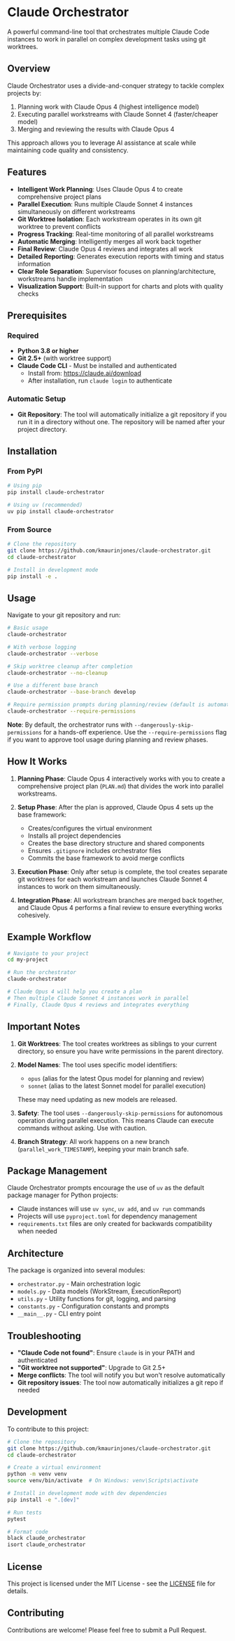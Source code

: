 # Claude Orchestrator

A powerful command-line tool that orchestrates multiple Claude Code instances to work in parallel on complex development tasks using git worktrees.

## Overview

Claude Orchestrator uses a divide-and-conquer strategy to tackle complex projects by:
1. Planning work with Claude Opus 4 (highest intelligence model)
2. Executing parallel workstreams with Claude Sonnet 4 (faster/cheaper model)
3. Merging and reviewing the results with Claude Opus 4

This approach allows you to leverage AI assistance at scale while maintaining code quality and consistency.

## Features

- **Intelligent Work Planning**: Uses Claude Opus 4 to create comprehensive project plans
- **Parallel Execution**: Runs multiple Claude Sonnet 4 instances simultaneously on different workstreams
- **Git Worktree Isolation**: Each workstream operates in its own git worktree to prevent conflicts
- **Progress Tracking**: Real-time monitoring of all parallel workstreams
- **Automatic Merging**: Intelligently merges all work back together
- **Final Review**: Claude Opus 4 reviews and integrates all work
- **Detailed Reporting**: Generates execution reports with timing and status information
- **Clear Role Separation**: Supervisor focuses on planning/architecture, workstreams handle implementation
- **Visualization Support**: Built-in support for charts and plots with quality checks

## Prerequisites

### Required
- **Python 3.8 or higher**
- **Git 2.5+** (with worktree support)
- **Claude Code CLI** - Must be installed and authenticated
  - Install from: https://claude.ai/download
  - After installation, run `claude login` to authenticate

### Automatic Setup
- **Git Repository**: The tool will automatically initialize a git repository if you run it in a directory without one. The repository will be named after your project directory.

## Installation

### From PyPI

```bash
# Using pip
pip install claude-orchestrator

# Using uv (recommended)
uv pip install claude-orchestrator
```

### From Source

```bash
# Clone the repository
git clone https://github.com/kmaurinjones/claude-orchestrator.git
cd claude-orchestrator

# Install in development mode
pip install -e .
```

## Usage

Navigate to your git repository and run:

```bash
# Basic usage
claude-orchestrator

# With verbose logging
claude-orchestrator --verbose

# Skip worktree cleanup after completion
claude-orchestrator --no-cleanup

# Use a different base branch
claude-orchestrator --base-branch develop

# Require permission prompts during planning/review (default is automatic)
claude-orchestrator --require-permissions
```

**Note**: By default, the orchestrator runs with `--dangerously-skip-permissions` for a hands-off experience. Use the `--require-permissions` flag if you want to approve tool usage during planning and review phases.

## How It Works

1. **Planning Phase**: Claude Opus 4 interactively works with you to create a comprehensive project plan (`PLAN.md`) that divides the work into parallel workstreams.

2. **Setup Phase**: After the plan is approved, Claude Opus 4 sets up the base framework:
   - Creates/configures the virtual environment
   - Installs all project dependencies
   - Creates the base directory structure and shared components
   - Ensures `.gitignore` includes orchestrator files
   - Commits the base framework to avoid merge conflicts

3. **Execution Phase**: Only after setup is complete, the tool creates separate git worktrees for each workstream and launches Claude Sonnet 4 instances to work on them simultaneously.

4. **Integration Phase**: All workstream branches are merged back together, and Claude Opus 4 performs a final review to ensure everything works cohesively.

## Example Workflow

```bash
# Navigate to your project
cd my-project

# Run the orchestrator
claude-orchestrator

# Claude Opus 4 will help you create a plan
# Then multiple Claude Sonnet 4 instances work in parallel
# Finally, Claude Opus 4 reviews and integrates everything
```

## Important Notes

1. **Git Worktrees**: The tool creates worktrees as siblings to your current directory, so ensure you have write permissions in the parent directory.

2. **Model Names**: The tool uses specific model identifiers:
   - `opus` (alias for the latest Opus model for planning and review)
   - `sonnet` (alias to the latest Sonnet model for parallel execution)
   
   These may need updating as new models are released.

3. **Safety**: The tool uses `--dangerously-skip-permissions` for autonomous operation during parallel execution. This means Claude can execute commands without asking. Use with caution.

4. **Branch Strategy**: All work happens on a new branch (`parallel_work_TIMESTAMP`), keeping your main branch safe.

## Package Management

Claude Orchestrator prompts encourage the use of `uv` as the default package manager for Python projects:
- Claude instances will use `uv sync`, `uv add`, and `uv run` commands
- Projects will use `pyproject.toml` for dependency management
- `requirements.txt` files are only created for backwards compatibility when needed

## Architecture

The package is organized into several modules:

- `orchestrator.py` - Main orchestration logic
- `models.py` - Data models (WorkStream, ExecutionReport)
- `utils.py` - Utility functions for git, logging, and parsing
- `constants.py` - Configuration constants and prompts
- `__main__.py` - CLI entry point

## Troubleshooting

- **"Claude Code not found"**: Ensure `claude` is in your PATH and authenticated
- **"Git worktree not supported"**: Upgrade to Git 2.5+
- **Merge conflicts**: The tool will notify you but won't resolve automatically
- **Git repository issues**: The tool now automatically initializes a git repo if needed

## Development

To contribute to this project:

```bash
# Clone the repository
git clone https://github.com/kmaurinjones/claude-orchestrator.git
cd claude-orchestrator

# Create a virtual environment
python -m venv venv
source venv/bin/activate  # On Windows: venv\Scripts\activate

# Install in development mode with dev dependencies
pip install -e ".[dev]"

# Run tests
pytest

# Format code
black claude_orchestrator
isort claude_orchestrator
```

## License

This project is licensed under the MIT License - see the [LICENSE](LICENSE) file for details.

## Contributing

Contributions are welcome! Please feel free to submit a Pull Request.
